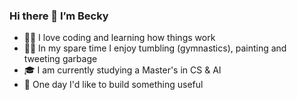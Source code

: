 ### Hi there 👋 I’m Becky


- 👩‍💻 I love coding and learning how things work
- 🤸‍♀️ In my spare time I enjoy tumbling (gymnastics), painting and tweeting garbage
- 🎓 I am currently studying a Master's in CS & AI
- 🔨 One day I'd like to build something useful 

<!--
**LoveBexa/LoveBexa** is a ✨ _special_ ✨ repository because its `README.md` (this file) appears on your GitHub profile.

Here are some ideas to get you started:

- 🔭 I’m currently working on ...

- 👯 I’m looking to collaborate on ...
- 🤔 I’m looking for help with ...
- 💬 Ask me about ...
- 📫 How to reach me: ...
- 😄 Pronouns: ...
- ⚡ Fun fact: ...
-->
